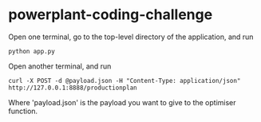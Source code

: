 # powerplant-coding-challenge

Open one terminal, go to the top-level directory of the application, and run

`python app.py`

Open another terminal, and run

`curl -X POST -d @payload.json -H "Content-Type: application/json" http://127.0.0.1:8888/productionplan`

Where 'payload.json' is the payload you want to give to the optimiser function.

